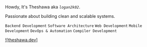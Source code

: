 Howdy, It's Theshawa aka *`logan2k02`*.

Passionate about building clean and scalable systems.

`Backend Development` `Software Architecture` `Web Development` `Mobile Development` `DevOps & Automation` `Compiler Development`

[![theshawa.dev]](https://theshawa.dev)

